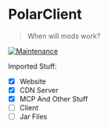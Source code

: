 # PolarClient
> When will mods work?

[![Maintenance](https://img.shields.io/badge/Maintained%3F-yes-green.svg)](https://github.com/RG2N/PolarClient/graphs/commit-activity)

Imported Stuff:
- [x] Website
- [X] CDN Server
- [X] MCP And Other Stuff
- [ ] Client
- [ ] Jar Files
